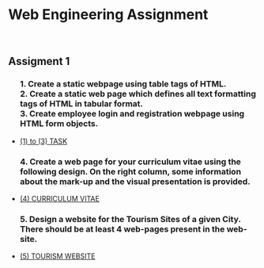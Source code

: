<h1>Web Engineering Assignment</h1>

<br>

<h2>Assigment 1</h2>

<ul>
<h3>
    1. Create a static webpage using table tags of HTML.<br>
    2. Create a static web page which defines all text formatting tags of HTML in
tabular format.<br>
    3. Create employee login and registration webpage using HTML form objects.
</h3>
<li><a href = "https://aerin2805.github.io/Web_Engineering_U21CS05/Assigment-1/(1)%20to%20(3)%20TASK/IndexT1-T2-T3.html" target="_blank">(1) to (3) TASK</a></li>
  <h3>4. Create a web page for your curriculum vitae using the following design. On
the right column, some information about the mark-up and the visual
presentation is provided.</h3>
<li><a href = "https://aerin2805.github.io/Web_Engineering_U21CS05/Assigment-1/(4)%20CURRICULUM%20VITAE/IndexT4-1.html" target="_blank" >(4) CURRICULUM VITAE </a></li>
  <h3>5. Design a website for the Tourism Sites of a given City. There should be at
least 4 web-pages present in the web-site.</h3>
<li><a href = "https://aerin2805.github.io/Web_Engineering_U21CS05/Assigment-1/(5)%20TOURISM%20WEBSITE/Html/Home.html" target="_blank">(5) TOURISM WEBSITE</a></li>
</ul>
